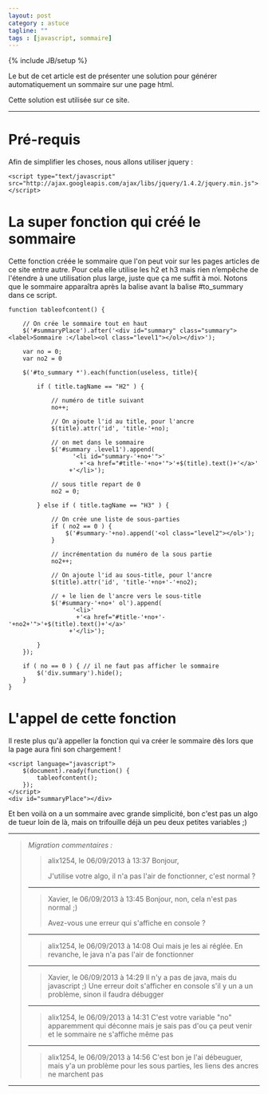 ```yaml
---
layout: post
category : astuce
tagline: ""
tags : [javascript, sommaire]
---
```

{% include JB/setup %}

Le but de cet article est de présenter une solution pour générer automatiquement un sommaire sur une page html.

Cette solution est utilisée sur ce site.

*****

# Pré-requis

Afin de simplifier les choses, nous allons utiliser jquery : 

    <script type="text/javascript" src="http://ajax.googleapis.com/ajax/libs/jquery/1.4.2/jquery.min.js"></script>
	
# La super fonction qui créé le sommaire

Cette fonction créée le sommaire que l'on peut voir sur les pages articles de ce site entre autre. Pour cela elle utilise les h2 et h3 mais rien n’empêche de l'étendre à une utilisation plus large, juste que ça me suffit à moi. Notons que le sommaire apparaîtra après la balise avant la balise #to_summary dans ce script.

    function tableofcontent() {
     
    	// On crée le sommaire tout en haut
    	$('#summaryPlace').after('<div id="summary" class="summary"><label>Sommaire :</label><ol class="level1"></ol></div>');
     
    	var no = 0;
    	var no2 = 0
     
    	$('#to_summary *').each(function(useless, title){ 
     
    		if ( title.tagName == "H2" ) {
     
    			// numéro de title suivant
    			no++;
     
    			// On ajoute l'id au title, pour l'ancre
    			$(title).attr('id', 'title-'+no);
     
    			// on met dans le sommaire
    			$('#summary .level1').append(
    				  '<li id="summary-'+no+'">'
    					+'<a href="#title-'+no+'">'+$(title).text()+'</a>'
    				 +'</li>');
     
    			// sous title repart de 0
    			no2 = 0;
     
    		} else if ( title.tagName == "H3" ) { 
     
    			// On crée une liste de sous-parties
    			if ( no2 == 0 ) {
    				$('#summary-'+no).append('<ol class="level2"></ol>');
    			}
     
    			// incrémentation du numéro de la sous partie
    			no2++;
     
    			// On ajoute l'id au sous-title, pour l'ancre
    		  	$(title).attr('id', 'title-'+no+'-'+no2);
     
    			// + le lien de l'ancre vers le sous-title
    			$('#summary-'+no+' ol').append(
    				  '<li>'
    				   +'<a href="#title-'+no+'-'+no2+'">'+$(title).text()+'</a>'
    				 +'</li>');
     
    		}
    	});
     
    	if ( no == 0 ) { // il ne faut pas afficher le sommaire 
    		$('div.summary').hide();
    	}	
    }
	
# L'appel de cette fonction

Il reste plus qu'à appeller la fonction qui va créer le sommaire dès lors que la page aura fini son chargement !

    <script language="javascript"> 
    	$(document).ready(function() {
    		tableofcontent();
    	});
    </script> 
    <div id="summaryPlace"></div> 
	
Et ben voilà on a un sommaire avec grande simplicité, bon c'est pas un algo de tueur loin de là, mais on trifouille déjà un peu deux petites variables ;)

***
>*Migration commentaires :*
>
>
>>alix1254, le 06/09/2013 à 13:37
>>Bonjour,
>>
>>J'utilise votre algo, il n'a pas l'air de fonctionner, c'est normal ?
>
> ***
>
>>Xavier, le 06/09/2013 à 13:45
>>Bonjour, non, cela n'est pas normal  ;)
>>
>>Avez-vous une erreur qui s'affiche en console ?
>
> ***
>
>>alix1254, le 06/09/2013 à 14:08
>>Oui mais je les ai réglée. En revanche, le java n'a pas l'air de fonctionner
>
> ***
>
>>Xavier, le 06/09/2013 à 14:29
>>Il n'y a pas de java, mais du javascript ;) 
>>Une erreur doit s'afficher en console s'il y un a un problème, sinon il faudra débugger 
>
> ***
>
>>alix1254, le 06/09/2013 à 14:31
>>C'est votre variable "no" apparemment qui déconne mais je sais pas d'ou ça peut venir et le sommaire ne s'affiche même pas
>
> ***
>
>>alix1254, le 06/09/2013 à 14:56
>>C'est bon je l'ai débeuguer, mais y'a un problème pour les sous parties, les liens des ancres ne marchent pas
***

	